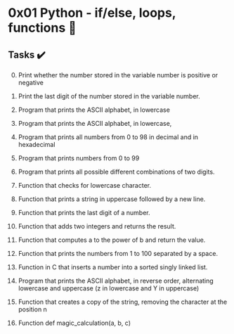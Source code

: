 # 0x01 Python - if/else, loops, functions :snake:

## Tasks :heavy_check_mark:



0. Print whether the number stored in the variable number is positive or negative

1. Print the last digit of the number stored in the variable number.

2. Program that prints the ASCII alphabet, in lowercase

3. Program that prints the ASCII alphabet, in lowercase,

4. Program that prints all numbers from 0 to 98 in decimal and in hexadecimal

5. Program that prints numbers from 0 to 99

6. Program that prints all possible different combinations of two digits.

7. Function that checks for lowercase character.

8. Function that prints a string in uppercase followed by a new line.

9. Function that prints the last digit of a number.

10. Function that adds two integers and returns the result.

11. Function that computes a to the power of b and return the value.

12. Function that prints the numbers from 1 to 100 separated by a space.

13. Function in C that inserts a number into a sorted singly linked list.

14. Program that prints the ASCII alphabet, in reverse order, alternating lowercase and uppercase (z in lowercase and Y in uppercase)

15. Function that creates a copy of the string, removing the character at the position n

16. Function def magic_calculation(a, b, c)